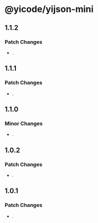 # @yicode/yijson-mini

## 1.1.2

### Patch Changes

-   .

## 1.1.1

### Patch Changes

-   .

## 1.1.0

### Minor Changes

-   .

## 1.0.2

### Patch Changes

-   .

## 1.0.1

### Patch Changes

-   .
